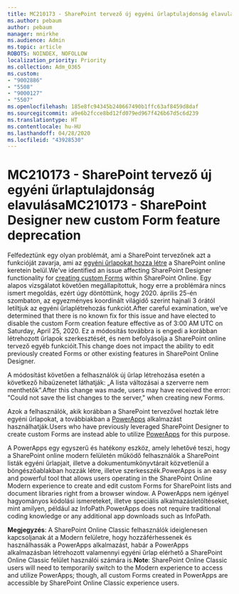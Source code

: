 ```yaml
---
title: MC210173 - SharePoint tervező új egyéni űrlaptulajdonság elavulása
ms.author: pebaum
author: pebaum
manager: mnirkhe
ms.audience: Admin
ms.topic: article
ROBOTS: NOINDEX, NOFOLLOW
localization_priority: Priority
ms.collection: Adm_O365
ms.custom:
- "9002886"
- "5508"
- "9000127"
- "5507"
ms.openlocfilehash: 185e8fc94345b240667490b1ffc63af8459d8daf
ms.sourcegitcommit: a9e6b2fcce8bd12fd079ed967f426b67d5c6d239
ms.translationtype: HT
ms.contentlocale: hu-HU
ms.lasthandoff: 04/28/2020
ms.locfileid: "43928530"
---
```

# <a name="mc210173---sharepoint-designer-new-custom-form-feature-deprecation"></a><span data-ttu-id="e7acf-102">MC210173 - SharePoint tervező új egyéni űrlaptulajdonság elavulása</span><span class="sxs-lookup"><span data-stu-id="e7acf-102">MC210173 - SharePoint Designer new custom Form feature deprecation</span></span>

<span data-ttu-id="e7acf-103">Felfedeztünk egy olyan problémát, ami a SharePoint tervezőnek azt a funkcióját zavarja, ami az [egyéni űrlapokat hozza létre](https://support.microsoft.com/en-us/office/create-a-custom-list-form-using-sharepoint-designer-917d8fdb-ee00-4441-adb3-a94612d1d105?ui=en-us&rs=en-us&ad=us#bm2) a SharePoint online keretein belül.</span><span class="sxs-lookup"><span data-stu-id="e7acf-103">We’ve identified an issue affecting SharePoint Designer functionality for [creating custom Forms](https://support.microsoft.com/en-us/office/create-a-custom-list-form-using-sharepoint-designer-917d8fdb-ee00-4441-adb3-a94612d1d105?ui=en-us&rs=en-us&ad=us#bm2) within SharePoint Online.</span></span> <span data-ttu-id="e7acf-104">Egy alapos vizsgálatot követően megállapítottuk, hogy erre a problémára nincs ismert megoldás, ezért úgy döntöttünk, hogy 2020. április 25-én szombaton, az egyezményes koordinált világidő szerint hajnali 3 órától letiltjuk az egyéni űrlaplétrehozás funkciót.</span><span class="sxs-lookup"><span data-stu-id="e7acf-104">After careful examination, we’ve determined that there is no known fix for this issue and have elected to disable the custom Form creation feature effective as of 3:00 AM UTC on Saturday, April 25, 2020.</span></span> <span data-ttu-id="e7acf-105">Ez a módosítás továbbra is engedi a korábban létrehozott űrlapok szerkesztését, és nem befolyásolja a SharePoint online tervező egyéb funkcióit.</span><span class="sxs-lookup"><span data-stu-id="e7acf-105">This change does not impact the ability to edit previously created Forms or other existing features in SharePoint Online Designer.</span></span>

<span data-ttu-id="e7acf-106">A módosítást követően a felhasználók új űrlap létrehozása esetén a következő hibaüzenetet láthatják: „A lista változásai a szerverre nem menthetők”.</span><span class="sxs-lookup"><span data-stu-id="e7acf-106">After this change was made, users may have received the error: "Could not save the list changes to the server," when creating new Forms.</span></span>

<span data-ttu-id="e7acf-107">Azok a felhasználók, akik korábban a SharePoint tervezővel hoztak létre egyéni űrlapokat, a továbbiakban a [PowerApps](https://docs.microsoft.com/powerapps/maker/canvas-apps/customize-list-form) alkalmazást használhatják.</span><span class="sxs-lookup"><span data-stu-id="e7acf-107">Users who have previously leveraged SharePoint Designer to create custom Forms are instead able to utilize [PowerApps](https://docs.microsoft.com/powerapps/maker/canvas-apps/customize-list-form) for this purpose.</span></span>

<span data-ttu-id="e7acf-108">A PowerApps egy egyszerű és hatékony eszköz, amely lehetővé teszi, hogy a SharePoint online modern felületén működő felhasználók a SharePoint listák egyéni űrlapjait, illetve a dokumentumkönyvtárait közvetlenül a böngészőablakban hozzák létre, illetve szerkesszék.</span><span class="sxs-lookup"><span data-stu-id="e7acf-108">PowerApps is an easy and powerful tool that allows users operating in the SharePoint Online Modern experience to create and edit custom Forms for SharePoint lists and document libraries right from a browser window.</span></span> <span data-ttu-id="e7acf-109">A PowerApps nem igényel hagyományos kódolási ismereteket, illetve speciális alkalmazásletöltéseket, mint amilyen, például az InfoPath.</span><span class="sxs-lookup"><span data-stu-id="e7acf-109">PowerApps does not require traditional coding knowledge or any additional app downloads such as InfoPath.</span></span>

<span data-ttu-id="e7acf-110">**Megjegyzés**: A SharePoint Online Classic felhasználók ideiglenesen kapcsoljanak át a Modern felületre, hogy hozzáférhessenek és használhassák a PowerApps alkalmazást, habár a PowerApps alkalmazásban létrehozott valamennyi egyéni űrlap elérhető a SharePoint Online Classic felület használói számára is.</span><span class="sxs-lookup"><span data-stu-id="e7acf-110">**Note**: SharePoint Online Classic users will need to temporarily switch to the Modern experience to access and utilize PowerApps; though, all custom Forms created in PowerApps are accessible by SharePoint Online Classic experience users.</span></span>
